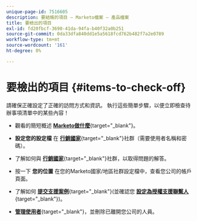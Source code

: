 ```yaml
---
unique-page-id: 7516605
description: 要結帳的項目 — Marketo檔案 — 產品檔案
title: 要檢出的項目
exl-id: fd20fbcf-3690-41da-94fa-b40f32a0b251
source-git-commit: 0da33dfa840dd1e5a5618fcd762b482f7a2e0789
workflow-type: tm+mt
source-wordcount: '161'
ht-degree: 0%

---
```


# 要檢出的項目 {#items-to-check-off}

請確保正確設定了正確的訪問方式和資訊。 執行這些簡單步驟，以便立即檢查待辦事項清單中的某些內容！

* 觀看的簡短概述 [**Marketo做什麼**](https://pages2.marketo.com/demoFull.html){target=&quot;_blank&quot;}。

* **設定您的設定檔** 在 [**行銷國家**](https://nation.marketo.com/){target=&quot;_blank&quot;}社群（需要使用者名稱和密碼）。

* 了解如何與 [**行銷國家**](https://nation.marketo.com/t5/About-Community/ct-p/about-community){target=&quot;_blank&quot;}社群，以取得問題的解答。

* 按一下 **您的位置** 在您的Marketo國家/地區社群設定檔中，查看您公司的帳戶頁面。

* 了解如何 [**提交支援案例**](https://nation.marketo.com/t5/Knowledgebase/Submitting-a-Support-Case-to-Marketo-Support/ta-p/252201){target=&quot;_blank&quot;}(並確認您 [**設定為授權支援聯繫人**](https://nation.marketo.com/t5/Knowledgebase/Managing-Authorized-Support-Contacts/ta-p/254341){target=&quot;_blank&quot;})。

* [**管理使用者**](/help/marketo/product-docs/administration/users-and-roles/managing-marketo-users.md){target=&quot;_blank&quot;}，並刪除已離開您公司的人員。
